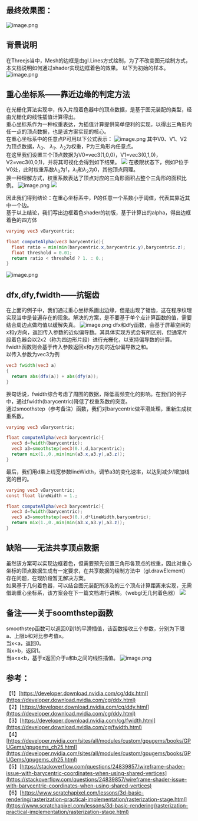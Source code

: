 ## 最终效果图：
![image.png](https://cdn.nlark.com/yuque/0/2023/png/34898159/1677032886101-924d0265-30c2-4c81-89f4-c9f8ab9e8a9d.png#averageHue=%23eeecea&clientId=u23331aff-86eb-4&from=paste&height=281&id=u312b28d2&name=image.png&originHeight=421&originWidth=599&originalType=binary&ratio=1.5&rotation=0&showTitle=false&size=30054&status=done&style=none&taskId=ud609bdc2-4577-4cf9-ac01-92947e1e558&title=&width=399.3333333333333)
## 背景说明
在Threejs当中，Mesh的边框是由gl.Lines方式绘制，为了不改变图元绘制方式，本文档说明如何通过shader实现边框着色的效果。
以下为初始的样本。
![image.png](https://cdn.nlark.com/yuque/0/2023/png/34898159/1677040308705-8ee82d85-953f-4f42-81f2-75227261651e.png#averageHue=%23eee6db&clientId=u23331aff-86eb-4&from=paste&height=344&id=u15037f64&name=image.png&originHeight=516&originWidth=712&originalType=binary&ratio=1.5&rotation=0&showTitle=false&size=6132&status=done&style=none&taskId=uf926adb4-4ba7-46d3-ae12-83ad6da2e2b&title=&width=474.6666666666667)
## 重心坐标系——靠近边缘的判定方法
在光栅化算法实现中，传入片段着色器中的顶点数据，是基于图元装配的类型，经由光栅化的线性插值计算得出。  
重心坐标系作为一种权重表达，为插值计算提供简单便利的实现，以得出三角形内任一点的顶点数据，也是该方案实现的核心。  
在重心坐标系中的任意点P可用以下公式表示：
![image.png](https://cdn.nlark.com/yuque/0/2023/png/34898159/1677158237228-4786e5e0-c246-4610-af33-ac0190348995.png#averageHue=%23faf9f8&clientId=u1ec16aa9-7fc7-4&from=paste&height=41&id=ue87ef609&name=image.png&originHeight=61&originWidth=469&originalType=binary&ratio=1.5&rotation=0&showTitle=false&size=6440&status=done&style=none&taskId=u92fc146a-fb80-4734-b64c-effbd4684f6&title=&width=312.6666666666667)
其中V0、V1、V2为顶点数据，$\lambda_0$、 $\lambda_1$、$\lambda_2$为权重，P为三角形内任意点。  
在这里我们设置三个顶点数据为V0=vec3(1,0,0)，V1=vec3(0,1,0)，V2=vec3(0,0,1)，并将其可视化会得到如下结果。
![](https://cdn.nlark.com/yuque/0/2023/png/34898159/1677035484106-4652d128-ad6a-4145-8f66-9b8e6cf7d81e.png#averageHue=%23f1edea&clientId=u23331aff-86eb-4&from=paste&id=u6e6ffc6c&originHeight=245&originWidth=300&originalType=url&ratio=1.5&rotation=0&showTitle=false&status=done&style=none&taskId=u20c338a3-be54-478c-bb87-8a25b4b93fe&title=)
在极限状态下，例如P位于V0处，此时权重系数$\lambda_0$为1，$\lambda_1$和$\lambda_2$为0，其他顶点同理。  
换一种理解方式，权重系数表达了顶点对应的三角形面积占整个三角形的面积比例。
![image.png](https://cdn.nlark.com/yuque/0/2023/png/34898159/1677157726790-6401ebdd-1e06-41ad-9da5-8b1296eed6e7.png#averageHue=%23fefafa&clientId=u85a016a3-f706-4&from=paste&height=183&id=u175d49c6&name=image.png&originHeight=275&originWidth=411&originalType=binary&ratio=1.5&rotation=0&showTitle=false&size=31773&status=done&style=none&taskId=ub67ff025-50d8-4075-a9bd-5260bb193fd&title=&width=274)
![](https://cdn.nlark.com/yuque/0/2023/png/34898159/1677039603030-7c67f04b-79cd-44bf-ab10-d48fdb133d8b.png#averageHue=%234d4d4c&clientId=u23331aff-86eb-4&from=paste&id=u18e25b86&originHeight=245&originWidth=300&originalType=url&ratio=1.5&rotation=0&showTitle=false&status=done&style=none&taskId=u48f1c376-b1a7-49e8-981d-144452f3ec2&title=)

因此我们得到结论：在重心坐标系中，P的任意一个系数小于阈值，代表其靠近其中一个边。  
基于以上结论，我们写出边框着色shader的初版，基于计算出的alpha，得出边框着色的四方体
```glsl
varying vec3 vBarycentric;

float computeAlpha(vec3 barycentric){
  float ratio = min(min(barycentric.x,barycentric.y),barycentric.z);
  float threshold = 0.01;
  return ratio < threshold ? 1. : 0.;
}
```

![image.png](https://cdn.nlark.com/yuque/0/2023/png/34898159/1677033708563-e5892503-50a6-45d7-b45c-4682a8f10c35.png#averageHue=%23eeedeb&clientId=u23331aff-86eb-4&from=paste&height=331&id=ucfa95adc&name=image.png&originHeight=497&originWidth=576&originalType=binary&ratio=1.5&rotation=0&showTitle=false&size=20340&status=done&style=none&taskId=u67007020-eec2-4531-9460-4486ea24c6c&title=&width=384)
## dfx,dfy,fwidth——抗锯齿
在上面的例子中，我们通过重心坐标系画出边缘，但是出现了锯齿，这在程序纹理实现当中是普遍存在的现象。解决的方案，是不要基于单个点计算函数的值，需要结合周边点做均值以缓解失真。
![image.png](https://cdn.nlark.com/yuque/0/2023/png/34898159/1677043120668-fb5a4800-3a84-4254-a8bf-21d96bb2cd3e.png#averageHue=%238e8e8e&clientId=u23331aff-86eb-4&from=paste&height=307&id=uc1c5a670&name=image.png&originHeight=460&originWidth=893&originalType=binary&ratio=1.5&rotation=0&showTitle=false&size=207727&status=done&style=none&taskId=u3bfad413-6467-4311-844f-e7f70314122&title=&width=595.3333333333334)
dfx和dfy函数，会基于屏幕空间的x和y方向，返回传入参数的近似偏导数。其具体实现方式会有所区别，但通常片段着色器会以2x2（称为四边形片段）进行光栅化，以支持偏导数的计算。  
fwidth函数则会基于传入参数返回x和y方向的近似偏导数之和。  
以传入参数为vec3为例
```glsl
vec3 fwidth(vec3 a)
{
  return abs(dfx(a)) + abs(dfy(a));
}
```
换句话说，fwidth综合考虑了周围的数据，降低高频变化的影响。在我们的例子中，通过fwidth(barycentric)降低了权重系数的突变。  
通过smoothstep（参考备注）函数，我们对barycentric做平滑处理，重新生成权重系数。
```glsl
varying vec3 vBarycentric;

float computeAlpha(vec3 barycentric){
  vec3 d=fwidth(barycentric);
  vec3 a3=smoothstep(vec3(0.),d,barycentric);
  return mix(1.,0.,min(min(a3.x,a3.y),a3.z));
}
```
最后，我们用d乘上线宽参数lineWidth，调节a3的变化速率，以达到减少/增加线宽的目的。
```glsl
varying vec3 vBarycentric;
const float lineWidth = 1.;

float computeAlpha(vec3 barycentric){
  vec3 d=fwidth(barycentric);
  vec3 a3=smoothstep(vec3(0.),d*lineWidth,barycentric);
  return mix(1.,0.,min(min(a3.x,a3.y),a3.z));
}
```
## 缺陷——无法共享顶点数据
虽然该方案可以实现边框着色，但需要预先设置三角形各顶点的权重，因此对重心坐标的顶点数据生成有一定要求，在共享数据的绘制方法中（gl.drawElement）存在问题，在现阶段暂无解决方案。  
如果基于几何着色器，可以结合图元装配所涉及的三个顶点计算距离来实现，无需借助重心坐标系，该方案会在下一篇文档进行讲解。（webgl无几何着色器）
![](https://i.stack.imgur.com/ganU3.png#from=url&id=izlV2&originHeight=279&originWidth=511&originalType=binary&ratio=1.5&rotation=0&showTitle=false&status=done&style=none&title=)
## 备注——关于soomthstep函数
smoothstep函数可以返回0到1的平滑插值，该函数接收三个参数，分别为下限a、上限b和对比参考值x。  
当x<a，返回0。  
当x>b，返回1。  
当a<x<b，基于x返回介于a和b之间的线性插值。
![image.png](https://cdn.nlark.com/yuque/0/2023/png/34898159/1677048001574-735b18c7-34cc-4568-be0a-57fc1354b9ae.png#averageHue=%23fdfdfd&clientId=u23331aff-86eb-4&from=paste&height=309&id=NnQGW&name=image.png&originHeight=463&originWidth=1198&originalType=binary&ratio=1.5&rotation=0&showTitle=false&size=12713&status=done&style=none&taskId=u286371b1-4571-4fbe-8822-a4ff8aecf5d&title=&width=798.6666666666666)
## 参考：
【1】[https://developer.download.nvidia.com/cg/ddx.html](https://developer.download.nvidia.com/cg/ddx.html)  
【2】[https://developer.download.nvidia.com/cg/ddy.html](https://developer.download.nvidia.com/cg/ddy.html)  
【3】[https://developer.download.nvidia.com/cg/fwidth.html](https://developer.download.nvidia.com/cg/fwidth.html)   
【4】[https://developer.nvidia.com/sites/all/modules/custom/gpugems/books/GPUGems/gpugems_ch25.html](https://developer.nvidia.com/sites/all/modules/custom/gpugems/books/GPUGems/gpugems_ch25.html)  
【5】[https://stackoverflow.com/questions/24839857/wireframe-shader-issue-with-barycentric-coordinates-when-using-shared-vertices](https://stackoverflow.com/questions/24839857/wireframe-shader-issue-with-barycentric-coordinates-when-using-shared-vertices)  
【6】[https://www.scratchapixel.com/lessons/3d-basic-rendering/rasterization-practical-implementation/rasterization-stage.html](https://www.scratchapixel.com/lessons/3d-basic-rendering/rasterization-practical-implementation/rasterization-stage.html)  
